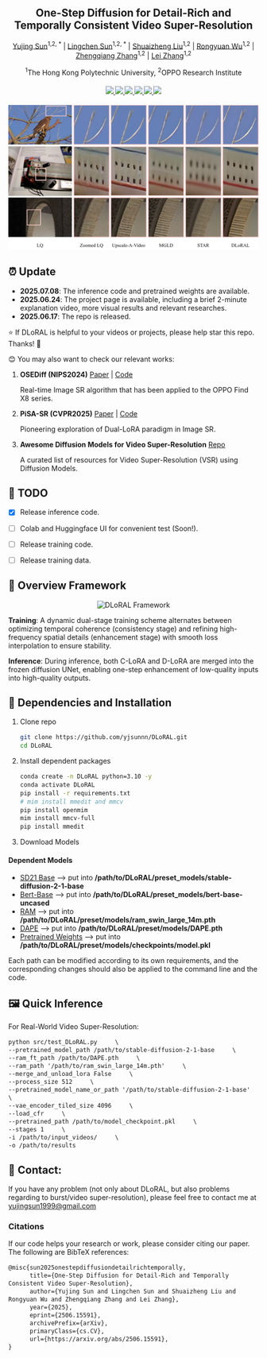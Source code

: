 <div align="center">
<h2>One-Step Diffusion for Detail-Rich and Temporally Consistent Video Super-Resolution</h2>

[Yujing Sun](https://yjsunnn.github.io/)<sup>1,2, *</sup> | 
[Lingchen Sun](https://scholar.google.com/citations?hl=zh-CN&tzom=-480&user=ZCDjTn8AAAAJ)<sup>1,2, *</sup> | 
[Shuaizheng Liu](https://scholar.google.com/citations?user=wzdCc-QAAAAJ&hl=en)<sup>1,2</sup> | 
[Rongyuan Wu](https://scholar.google.com/citations?user=A-U8zE8AAAAJ&hl=zh-CN)<sup>1,2</sup> | 
[Zhengqiang Zhang](https://scholar.google.com.tw/citations?user=UX26wSMAAAAJ&hl=en)<sup>1,2</sup> | 
[Lei Zhang](https://www4.comp.polyu.edu.hk/~cslzhang)<sup>1,2</sup>

<sup>1</sup>The Hong Kong Polytechnic University, <sup>2</sup>OPPO Research Institute
</div>

<div>
    <h4 align="center">
        <a href="https://yjsunnn.github.io/DLoRAL-project/" target='_blank'>
        <img src="https://img.shields.io/badge/💡-Project%20Page-gold">
        </a>
        <a href="https://arxiv.org/pdf/2506.15591" target='_blank'>
        <img src="https://img.shields.io/badge/arXiv-2312.06640-b31b1b.svg">
        </a>
        <a href="https://www.youtube.com/embed/Jsk8zSE3U-w?si=jz1Isdzxt_NqqDFL&vq=hd1080" target='_blank'>
        <img src="https://img.shields.io/badge/Demo%20Video-%23FF0000.svg?logo=YouTube&logoColor=white">
        </a>
        <a href="https://www.youtube.com/embed/xzZL8X10_KU?si=vOB3chIa7Zo0l54v" target="_blank">
        <img src="https://img.shields.io/badge/2--Min%20Explainer-brightgreen?logo=YouTube&logoColor=white">
        </a>
        </a>
        <a href="https://github.com/yjsunnn/Awesome-video-super-resolution-diffusion" target="_blank">
        <img src="https://img.shields.io/badge/GitHub-Awesome--VSR--Diffusion-181717.svg?logo=github&logoColor=white">
        </a>
<!--         <a href="https://www.youtube.com/embed/Jsk8zSE3U-w?si=jz1Isdzxt_NqqDFL&vq=hd1080" target='_blank'>
        <img src="https://img.shields.io/badge/1--Min%20Algorithm%20Explainer-%23FF0000.svg?logo=YouTube&logoColor=white">
        </a> -->
        <a href="https://github.com/yjsunnn/DLoRAL" target='_blank' style="text-decoration: none;"><img src="https://visitor-badge.laobi.icu/badge?page_id=yjsunnn/DLoRAL"></a>
    </h4>
</div>

<p align="center">

<img src="assets/visual_results.svg" alt="Visual Results">

</p>

## ⏰ Update

- **2025.07.08**: The inference code and pretrained weights are available.
- **2025.06.24**: The project page is available, including a brief 2-minute explanation video, more visual results and relevant researches.
- **2025.06.17**: The repo is released.

:star: If DLoRAL is helpful to your videos or projects, please help star this repo. Thanks! :hugs:

😊 You may also want to check our relevant works:

1. **OSEDiff (NIPS2024)** [Paper](https://arxiv.org/abs/2406.08177) | [Code](https://github.com/cswry/OSEDiff/)  

   Real-time Image SR algorithm that has been applied to the OPPO Find X8 series.

2. **PiSA-SR (CVPR2025)** [Paper](https://arxiv.org/pdf/2412.03017) | [Code](https://github.com/csslc/PiSA-SR) 

   Pioneering exploration of Dual-LoRA paradigm in Image SR.

3. **Awesome Diffusion Models for Video Super-Resolution** [Repo](https://github.com/yjsunnn/Awesome-video-super-resolution-diffusion)

   A curated list of resources for Video Super-Resolution (VSR) using Diffusion Models.

## 👀 TODO
- [x] Release inference code.
- [ ] Colab and Huggingface UI for convenient test (Soon!).
- [ ] Release training code.
- [ ] Release training data.


## 🌟 Overview Framework

<p align="center">

<img src="assets/pipeline.svg" alt="DLoRAL Framework">

</p>

**Training**: A dynamic dual-stage training scheme alternates between optimizing temporal coherence (consistency stage) and refining high-frequency spatial details (enhancement stage) with smooth loss interpolation to ensure stability.

**Inference**: During inference, both C-LoRA and D-LoRA are merged into the frozen diffusion UNet, enabling one-step enhancement of low-quality inputs into high-quality outputs.


## 🔧 Dependencies and Installation

1. Clone repo
    ```bash
    git clone https://github.com/yjsunnn/DLoRAL.git
    cd DLoRAL
    ```

2. Install dependent packages
    ```bash
    conda create -n DLoRAL python=3.10 -y
    conda activate DLoRAL
    pip install -r requirements.txt
    # mim install mmedit and mmcv
    pip install openmim
    mim install mmcv-full
    pip install mmedit
    ```

3. Download Models 
#### Dependent Models
* [SD21 Base](https://huggingface.co/stabilityai/stable-diffusion-2-1-base) --> put into **/path/to/DLoRAL/preset_models/stable-diffusion-2-1-base**
* [Bert-Base](https://huggingface.co/google-bert/bert-base-uncased) --> put into **/path/to/DLoRAL/preset_models/bert-base-uncased**
* [RAM](https://huggingface.co/spaces/xinyu1205/recognize-anything/blob/main/ram_swin_large_14m.pth) --> put into **/path/to/DLoRAL/preset/models/ram_swin_large_14m.pth**
* [DAPE](https://drive.google.com/file/d/1KIV6VewwO2eDC9g4Gcvgm-a0LDI7Lmwm/view?usp=drive_link) --> put into **/path/to/DLoRAL/preset/models/DAPE.pth**
* [Pretrained Weights](https://drive.google.com/file/d/1vpcaySpRx_K-tXq2D2EBqFZ-03Foky8G/view?usp=sharing) --> put into **/path/to/DLoRAL/preset/models/checkpoints/model.pkl**

Each path can be modified according to its own requirements, and the corresponding changes should also be applied to the command line and the code.

## 🖼️ Quick Inference
For Real-World Video Super-Resolution:

```
python src/test_DLoRAL.py     \
--pretrained_model_path /path/to/stable-diffusion-2-1-base     \
--ram_ft_path /path/to/DAPE.pth     \
--ram_path '/path/to/ram_swin_large_14m.pth'     \
--merge_and_unload_lora False     \
--process_size 512     \
--pretrained_model_name_or_path '/path/to/stable-diffusion-2-1-base'     \
--vae_encoder_tiled_size 4096     \
--load_cfr     \
--pretrained_path /path/to/model_checkpoint.pkl     \
--stages 1     \
-i /path/to/input_videos/     \
-o /path/to/results
```

## 💬 Contact:
If you have any problem (not only about DLoRAL, but also problems regarding to burst/video super-resolution), please feel free to contact me at yujingsun1999@gmail.com

### Citations
If our code helps your research or work, please consider citing our paper.
The following are BibTeX references:

```
@misc{sun2025onestepdiffusiondetailrichtemporally,
      title={One-Step Diffusion for Detail-Rich and Temporally Consistent Video Super-Resolution}, 
      author={Yujing Sun and Lingchen Sun and Shuaizheng Liu and Rongyuan Wu and Zhengqiang Zhang and Lei Zhang},
      year={2025},
      eprint={2506.15591},
      archivePrefix={arXiv},
      primaryClass={cs.CV},
      url={https://arxiv.org/abs/2506.15591}, 
}
